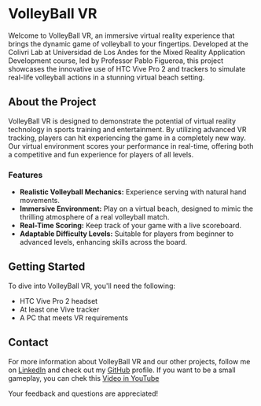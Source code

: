 # VolleyBall VR

Welcome to VolleyBall VR, an immersive virtual reality experience that brings the dynamic game of volleyball to your fingertips. Developed at the Colivri Lab at Universidad de Los Andes for the Mixed Reality Application Development course, led by Professor Pablo Figueroa, this project showcases the innovative use of HTC Vive Pro 2 and trackers to simulate real-life volleyball actions in a stunning virtual beach setting.

## About the Project

VolleyBall VR is designed to demonstrate the potential of virtual reality technology in sports training and entertainment. By utilizing advanced VR tracking, players can hit experiencing the game in a completely new way. Our virtual environment scores your performance in real-time, offering both a competitive and fun experience for players of all levels.

### Features

- **Realistic Volleyball Mechanics:** Experience serving with natural hand movements.
- **Immersive Environment:** Play on a virtual beach, designed to mimic the thrilling atmosphere of a real volleyball match.
- **Real-Time Scoring:** Keep track of your game with a live scoreboard.
- **Adaptable Difficulty Levels:** Suitable for players from beginner to advanced levels, enhancing skills across the board.

## Getting Started

To dive into VolleyBall VR, you'll need the following:

- HTC Vive Pro 2 headset
- At least one Vive tracker
- A PC that meets VR requirements

## Contact

For more information about VolleyBall VR and our other projects, follow me on [LinkedIn](https://www.linkedin.com/in/felipearistizabal/) and check out my [GitHub](https://github.com/Felipe-Aristizabal) profile. If you want to be a small gameplay, you can chek this [Video in YouTube](https://www.youtube.com/watch?v=3O3-zCHomNg)

Your feedback and questions are appreciated!
